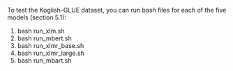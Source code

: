 To test the Koglish-GLUE dataset, you can run bash files for each of the five models (section 5.1): 
1. bash run_xlm.sh
2. bash run_mbert.sh
3. bash run_xlmr_base.sh
4. bash run_xlmr_large.sh
5. bash run_mbart.sh
